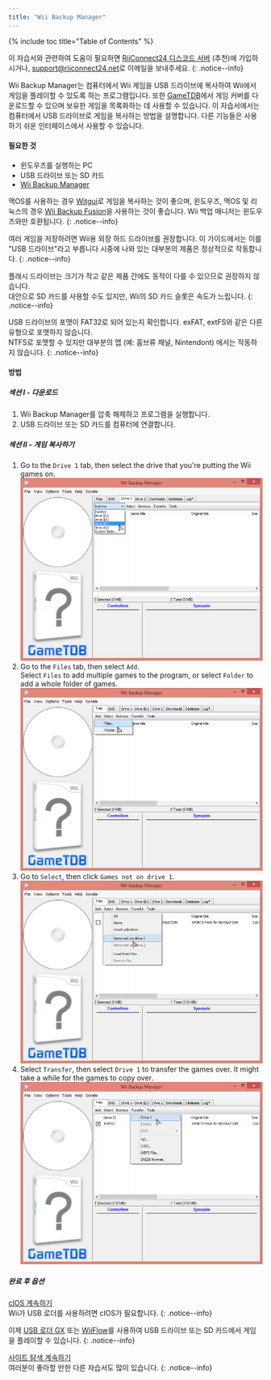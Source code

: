 ```yaml
---
title: "Wii Backup Manager"
---
```


{% include toc title="Table of Contents" %}

이 자습서와 관련하여 도움이 필요하면 [RiiConnect24 디스코드 서버](https://discord.gg/rc24) (추천)에 가입하시거나, [support@riiconnect24.net](mailto:support@riiconnect24.net)로 이메일을 보내주세요.
{: .notice--info}

Wii Backup Manager는 컴퓨터에서 Wii 게임을 USB 드라이브에 복사하여 Wii에서 게임을 플레이할 수 있도록 하는 프로그램입니다. 또한 [GameTDB](https://gametdb.com/)에서 게임 커버를 다운로드할 수 있으며 보유한 게임을 목록화하는 데 사용할 수 있습니다. 이 자습서에서는 컴퓨터에서 USB 드라이브로 게임을 복사하는 방법을 설명합니다. 다른 기능들은 사용하기 쉬운 인터페이스에서 사용할 수 있습니다.
#### 필요한 것

* 윈도우즈를 실행하는 PC
* USB 드라이브 또는 SD 카드
* [Wii Backup Manager](https://static.wiidatabase.de/Wii-Backup-Manager.zip)


맥OS를 사용하는 경우 [Witgui](https://desairem.com/wordpress/category/witgui-download/)로 게임을 복사하는 것이 좋으며, 윈도우즈, 맥OS 및 리눅스의 경우 [Wii Backup Fusion](https://github.com/larsenv/Wii-Backup-Fusion)을 사용하는 것이 좋습니다. Wii 백업 매니저는 윈도우즈와만 호환됩니다.
{: .notice--info}

여러 게임을 저장하려면 Wii용 외장 하드 드라이브를 권장합니다. 이 가이드에서는 이를 "USB 드라이브"라고 부릅니다 시중에 나와 있는 대부분의 제품은 정상적으로 작동합니다.
{: .notice--info}

플래시 드라이브는 크기가 작고 같은 제품 간에도 동작이 다를 수 있으므로 권장하지 않습니다. <br> 대안으로 SD 카드를 사용할 수도 있지만, Wii의 SD 카드 슬롯은 속도가 느립니다.
{: .notice--info}

USB 드라이브의 포맷이 FAT32로 되어 있는지 확인합니다. exFAT, extFS와 같은 다른 유형으로 포맷하지 않습니다. <br> NTFS로 포맷할 수 있지만 대부분의 앱 (예: 홈브류 채널, Nintendont) 에서는 작동하지 않습니다.
{: .notice--info}

#### 방법

##### 섹션 I - 다운로드

1. Wii Backup Manager를 압축 해제하고 프로그램을 실행합니다.
1. USB 드라이브 또는 SD 카드를 컴퓨터에 연결합니다.

##### 섹션 II - 게임 복사하기

1. Go to the `Drive 1` tab, then select the drive that you're putting the Wii games on. ![Select drive](/images/WBM/select_drive.png)
1. Go to the `Files` tab, then select `Add`. <br> Select `Files` to add multiple games to the program, or select `Folder` to add a whole folder of games. ![Select games](/images/WBM/select_games.png)
1. Go to `Select`, then click `Games not on drive 1`. ![Highlight games](/images/WBM/select_games2.png)
1. Select `Transfer`, then select `Drive 1` to transfer the games over. It might take a while for the games to copy over. ![Transfer games](/images/WBM/transfer_todrive.png)

##### 완료 후 옵션

[cIOS 계속하기](cios)<br> Wii가 USB 로더를 사용하려면 cIOS가 필요합니다.
{: .notice--info}

이제 [USB 로더 GX](usbloadergx) 또는 [WiiFlow](wiiflow)를 사용하여 USB 드라이브 또는 SD 카드에서 게임을 플레이할 수 있습니다.
{: .notice--info}

[사이트 탐색 계속하기](site-navigation)<br> 여러분이 좋아할 만한 다른 자습서도 많이 있습니다.
{: .notice--info}
